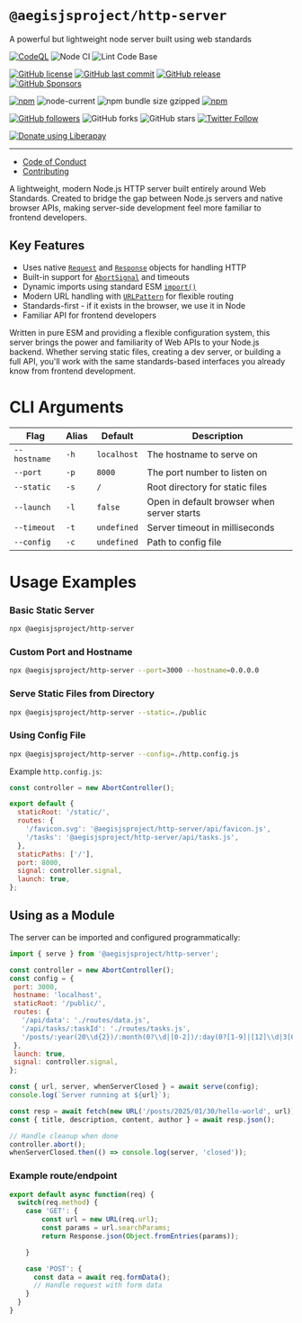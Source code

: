 # `@aegisjsproject/http-server`

A powerful but lightweight node server built using web standards

[![CodeQL](https://github.com/AegisJSProject/http-server/actions/workflows/codeql-analysis.yml/badge.svg)](https://github.com/AegisJSProject/http-server/actions/workflows/codeql-analysis.yml)
![Node CI](https://github.com/AegisJSProject/http-server/workflows/Node%20CI/badge.svg)
![Lint Code Base](https://github.com/AegisJSProject/http-server/workflows/Lint%20Code%20Base/badge.svg)

[![GitHub license](https://img.shields.io/github/license/AegisJSProject/http-server.svg)](https://github.com/AegisJSProject/http-server/blob/master/LICENSE)
[![GitHub last commit](https://img.shields.io/github/last-commit/AegisJSProject/http-server.svg)](https://github.com/AegisJSProject/http-server/commits/master)
[![GitHub release](https://img.shields.io/github/release/AegisJSProject/http-server?logo=github)](https://github.com/AegisJSProject/http-server/releases)
[![GitHub Sponsors](https://img.shields.io/github/sponsors/shgysk8zer0?logo=github)](https://github.com/sponsors/shgysk8zer0)

[![npm](https://img.shields.io/npm/v/@aegisjsproject/http-server)](https://www.npmjs.com/package/@aegisjsproject/http-server)
![node-current](https://img.shields.io/node/v/@aegisjsproject/http-server)
![npm bundle size gzipped](https://img.shields.io/bundlephobia/minzip/@aegisjsproject/http-server)
[![npm](https://img.shields.io/npm/dw/@aegisjsproject/http-server?logo=npm)](https://www.npmjs.com/package/@aegisjsproject/http-server)

[![GitHub followers](https://img.shields.io/github/followers/shgysk8zer0.svg?style=social)](https://github.com/shgysk8zer0)
![GitHub forks](https://img.shields.io/github/forks/AegisJSProject/http-server.svg?style=social)
![GitHub stars](https://img.shields.io/github/stars/AegisJSProject/http-server.svg?style=social)
[![Twitter Follow](https://img.shields.io/twitter/follow/shgysk8zer0.svg?style=social)](https://twitter.com/shgysk8zer0)

[![Donate using Liberapay](https://img.shields.io/liberapay/receives/shgysk8zer0.svg?logo=liberapay)](https://liberapay.com/shgysk8zer0/donate "Donate using Liberapay")
- - -

- [Code of Conduct](./.github/CODE_OF_CONDUCT.md)
- [Contributing](./.github/CONTRIBUTING.md)
<!-- - [Security Policy](./.github/SECURITY.md) -->
A lightweight, modern Node.js HTTP server built entirely around Web Standards. Created to bridge the gap between Node.js servers and native browser APIs, making server-side development feel more familiar to frontend developers.

## Key Features
- Uses native [`Request`](https://developer.mozilla.org/en-US/docs/Web/API/Request) and [`Response`](https://developer.mozilla.org/en-US/docs/Web/API/Response) objects for handling HTTP
- Built-in support for [`AbortSignal`](https://developer.mozilla.org/en-US/docs/Web/API/AbortSignal) and timeouts
- Dynamic imports using standard ESM [`import()`](https://developer.mozilla.org/en-US/docs/Web/JavaScript/Reference/Operators/import)
- Modern URL handling with [`URLPattern`](https://developer.mozilla.org/en-US/docs/Web/API/URLPattern) for flexible routing
- Standards-first - if it exists in the browser, we use it in Node
- Familiar API for frontend developers

Written in pure ESM and providing a flexible configuration system, this server brings the power and familiarity of Web APIs to your Node.js backend. Whether serving static files, creating a dev server, or building a full API, you'll work with the same standards-based interfaces you already know from frontend development.

# CLI Arguments

| Flag | Alias | Default | Description |
|------|--------|---------|-------------|
| `--hostname` | `-h` | `localhost` | The hostname to serve on |
| `--port` | `-p` | `8000` | The port number to listen on |
| `--static` | `-s` | `/` | Root directory for static files |
| `--launch` | `-l` | `false` | Open in default browser when server starts |
| `--timeout` | `-t` | `undefined` | Server timeout in milliseconds |
| `--config` | `-c` | `undefined` | Path to config file |

# Usage Examples

### Basic Static Server
```bash
npx @aegisjsproject/http-server
```

### Custom Port and Hostname
```bash
npx @aegisjsproject/http-server --port=3000 --hostname=0.0.0.0
```

### Serve Static Files from Directory
```bash
npx @aegisjsproject/http-server --static=./public
```

### Using Config File
```bash
npx @aegisjsproject/http-server --config=./http.config.js
```

Example `http.config.js`:
```js
const controller = new AbortController();

export default {
  staticRoot: '/static/',
  routes: {
    '/favicon.svg': '@aegisjsproject/http-server/api/favicon.js',
    '/tasks': '@aegisjsproject/http-server/api/tasks.js',
  },
  staticPaths: ['/'],
  port: 8000,
  signal: controller.signal,
  launch: true,
};
```

## Using as a Module
The server can be imported and configured programmatically:

```js
import { serve } from '@aegisjsproject/http-server';

const controller = new AbortController();
const config = {
 port: 3000,
 hostname: 'localhost',
 staticRoot: '/public/',
 routes: {
   '/api/data': './routes/data.js',
   '/api/tasks/:taskId': './routes/tasks.js',
   '/posts/:year(20\\d{2})/:month(0?\\d|[0-2])/:day(0?[1-9]|[12]\\d|3[01])/:post([a-z0-9\-]+[a-z0-9])': '/js/routes/posts.js',
 },
 launch: true,
 signal: controller.signal,
};

const { url, server, whenServerClosed } = await serve(config);
console.log(`Server running at ${url}`);

const resp = await fetch(new URL('/posts/2025/01/30/hello-world', url));
const { title, description, content, author } = await resp.json();

// Handle cleanup when done
controller.abort();
whenServerClosed.then(() => console.log(server, 'closed'));
```

### Example route/endpoint

```js
export default async function(req) {
  switch(req.method) {
    case 'GET': {
        const url = new URL(req.url);
        const params = url.searchParams;
        return Response.json(Object.fromEntries(params));

    }

    case 'POST': {
      const data = await req.formData();
      // Handle request with form data
    }
  }
}
```
